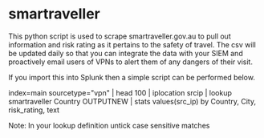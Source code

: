 # smartraveller
This python script is used to scrape smartraveller.gov.au to pull out information and risk rating as it pertains to the safety of travel.  The csv will be updated daily so that you can integrate the data with your SIEM and proactively email users of VPNs to alert them of any dangers of their visit.

If you import this into Splunk then a simple script can be performed below.

index=main sourcetype="vpn" | head 100 | iplocation srcip | lookup smartraveller Country OUTPUTNEW | stats values(src_ip) by Country, City, risk_rating, text

Note: In your lookup definition untick case sensitive matches
